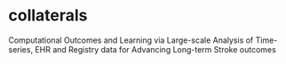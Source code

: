 # collaterals
Computational Outcomes and Learning via Large-scale Analysis of Time-series, EHR and Registry data for Advancing Long-term Stroke outcomes
